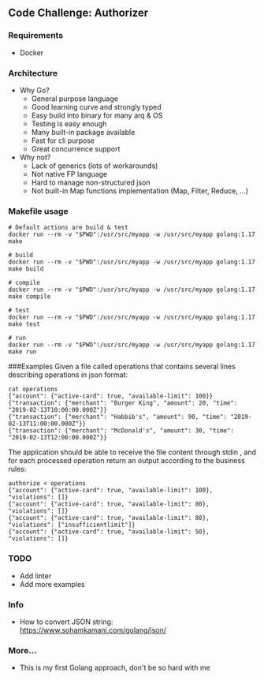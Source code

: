 ## Code Challenge: Authorizer

### Requirements
* Docker

### Architecture
* Why Go?
  * General purpose language
  * Good learning curve and strongly typed
  * Easy build into binary for many arq & OS 
  * Testing is easy enough
  * Many built-in package available
  * Fast for cli purpose
  * Great concurrence support
* Why not?
  * Lack of generics (lots of workarounds)
  * Not native FP language
  * Hard to manage non-structured json
  * Not built-in Map functions implementation (Map, Filter, Reduce, ...)

### Makefile usage
```shell
# Default actions are build & test
docker run --rm -v "$PWD":/usr/src/myapp -w /usr/src/myapp golang:1.17 make

# build
docker run --rm -v "$PWD":/usr/src/myapp -w /usr/src/myapp golang:1.17 make build

# compile
docker run --rm -v "$PWD":/usr/src/myapp -w /usr/src/myapp golang:1.17 make compile

# test
docker run --rm -v "$PWD":/usr/src/myapp -w /usr/src/myapp golang:1.17 make test

# run
docker run --rm -v "$PWD":/usr/src/myapp -w /usr/src/myapp golang:1.17 make run
```

###Examples
Given a file called operations that contains several lines describing operations in json format:
```shell
cat operations
{"account": {"active-card": true, "available-limit": 100}}
{"transaction": {"merchant": "Burger King", "amount": 20, "time": "2019-02-13T10:00:00.000Z"}}
{"transaction": {"merchant": "Habbib's", "amount": 90, "time": "2019-02-13T11:00:00.000Z"}}
{"transaction": {"merchant": "McDonald's", "amount": 30, "time": "2019-02-13T12:00:00.000Z"}}
```

The application should be able to receive the file content through stdin , and for each processed operation return an output according to the business rules:
```shell
authorize < operations
{"account": {"active-card": true, "available-limit": 100}, "violations": []}
{"account": {"active-card": true, "available-limit": 80}, "violations": []}
{"account": {"active-card": true, "available-limit": 80}, "violations": ["insufficientlimit"]}
{"account": {"active-card": true, "available-limit": 50}, "violations": []}
```

### TODO
* Add linter
* Add more examples

### Info
* How to convert JSON string: https://www.sohamkamani.com/golang/json/ 

### More...
* This is my first Golang approach, don't be so hard with me
